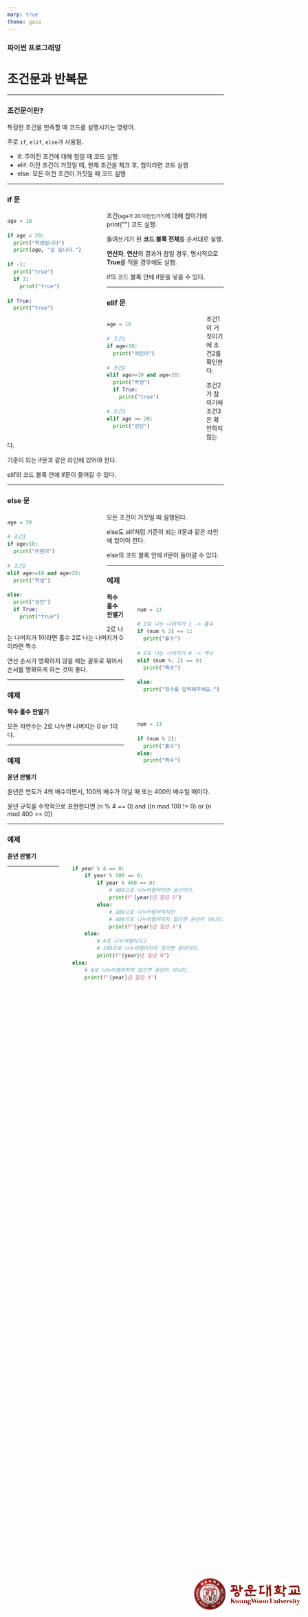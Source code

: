 ```yaml
---
marp: true
theme: gaia
---
```


### 파이썬 프로그래밍

# 조건문과 반복문

<img src="https://raw.githubusercontent.com/ga111o/sowon-kwhighschool-python/main/lecture/src/kwu-logo.png" style="width: 250px; position:absolute; bottom: 5%; right:5%">

---

### 조건문이란?

특정한 조건을 만족할 때 코드를 실행시키는 명령어.

주로 `if`, `elif`, `else`가 사용됨.

- if: 주어진 조건에 대해 참일 때 코드 실행
- elif: 이전 조건이 거짓일 때, 현재 조건을 체크 후, 참이라면 코드 실행
- else: 모든 이전 조건이 거짓일 때 코드 실행

---

### if 문

<div style="float:left; width: 40%; margin-right:30px">

```python
age = 18

if age < 20:
  print("학생입니다")
  print(age, "살 입니다.")

if -1:
  print("true")
  if 3:
    print("true")

if True:
  print("true")
```

</div>

조건<small>(age가 20 미만인가?)</small>에 대해 참이기에 print("") 코드 실행.

들여쓰기가 된 **코드 블록 전체**를 순서대로 실행.

**연산자**, **연산**의 결과가 참일 경우, 명시적으로 **True**를 적을 경우에도 실행.

if의 코드 블록 안에 if문을 넣을 수 있다.

---

### elif 문

<div style="float:left; width: 40%; margin-right:30px">

```python
age = 16

# 조건1
if age<10:
  print("어린이")

# 조건2
elif age>=10 and age<20:
  print("학생")
  if True:
    print("true")

# 조건3
elif age >= 20:
  print("성인")
```

</div>

조건1이 거짓이기에 조건2를 확인한다.

조건2가 참이기에 조건3은 확인하지 않는다.

기준이 되는 if문과 같은 라인에 있어야 한다.

elif의 코드 블록 안에 if문이 들어갈 수 있다.

---

### else 문

<div style="float:left; width: 40%; margin-right:30px">

```python
age = 30

# 조건1
if age<10:
  print("어린이")

# 조건2
elif age>=10 and age<20:
  print("학생")

else:
  print("성인")
  if True:
    print("true")
```

</div>

모든 조건이 거짓일 때 실행된다.

else도 elif처럼 기준이 되는 if문과 같은 라인에 있어야 한다.

else의 코드 블록 안에 if문이 들어갈 수 있다.

---

### 예제

<div style="float:right; width: 40%; margin-left:30px">

```python

num = 13

# 2로 나눈 나머지가 1 -> 홀수
if (num % 2) == 1:
  print("홀수")

# 2로 나눈 나머지가 0 -> 짝수
elif (num %; 2) == 0:
  print("짝수")

else:
  print("정수를 입력해주세요.")

```

</div>

**짝수 홀수 판별기**

2로 나눈 나머지가 1이라면 홀수
2로 나눈 나머지가 0이라면 짝수

연산 순서가 명확하지 않을 때는 괄호로 묶어서 순서를 명확하게 하는 것이 좋다.

---

### 예제

<div style="float:right; width: 40%; margin-left:30px">

```python

num = 13

if (num % 2):
  print("홀수")
else:
  print("짝수")


```

</div>

**짝수 홀수 판별기**

모든 자연수는 2로 나누면
나머지는 0 or 1이다.

---

### 예제

**윤년 판별기**

윤년은 연도가 4의 배수이면서, 100의 배수가 아닐 때 또는 400의
배수일 때이다.

윤년 규칙을 수학적으로 표현한다면
(n % 4 == 0) and ((n mod 100 != 0) or (n mod 400 == 0))

---

### 예제

<div style="float:right; width: 70%; margin-left:30px">

```python

if year % 4 == 0:
    if year % 100 == 0:
        if year % 400 == 0:
            # 400으로 나누어떨어지면 윤년이다.
            print(f"{year}년 윤년 O")
        else:
            # 100으로 나누어떨어지지만
            # 400으로 나누어떨어지지 않으면 윤년이 아니다.
            print(f"{year}년 윤년 X")
    else:
        # 4로 나누어떨어지고
        # 100으로 나누어떨어지지 않으면 윤년이다.
        print(f"{year}년 윤년 O")
else:
    # 4로 나누어떨어지지 않으면 윤년이 아니다.
    print(f"{year}년 윤년 X")

```

</div>

**윤년 판별기**

---
